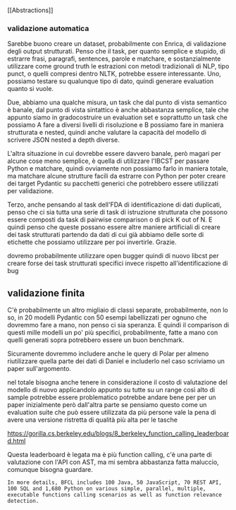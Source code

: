 [[Abstractions]]
### validazione automatica

Sarebbe buono creare un dataset, probabilmente con Enrica, di validazione degli output strutturati. Penso che il task, per quanto semplice e stupido, di estrarre frasi, paragrafi, sentences, parole e matchare, e sostanzialmente utilizzare come ground truth le estrazioni con metodi tradizionali di NLP, tipo punct, o quelli compresi dentro NLTK, potrebbe essere interessante. 
Uno, possiamo testare su qualunque tipo di dato, quindi generare evaluation quanto si vuole. 

Due, abbiamo una qualche misura, un task che dal punto di vista semantico è banale, dal punto di vista sintattico è anche abbastanza semplice, tale che appunto siamo in gradocostruire un evaluation set e soprattutto un task che possiamo 
	A fare a diversi livelli di risoluzione e 
	B possiamo fare in maniera strutturata e nested, quindi anche valutare la capacità del modello di scrivere JSON nested a depth diverse. 

L'altra situazione in cui dovrebbe essere davvero banale, però magari per alcune cose meno semplice, è quella di utilizzare l'IBCST per passare Python e matchare, quindi ovviamente non possiamo farlo in maniera totale, ma matchare alcune strutture facili da estrarre con Python per poter creare dei target Pydantic su pacchetti generici che potrebbero essere utilizzati per validazione. 

Terzo, anche pensando al task dell'FDA di identificazione di dati duplicati, penso che ci sia tutta una serie di task di istruzione strutturata che possono essere composti da task di pairwise comparison o di pick K out of N. E quindi penso che queste possano essere altre maniere artificiali di creare dei task strutturati partendo da dati di cui già abbiamo delle sorte di etichette che possiamo utilizzare per poi invertirle. Grazie. 

dovremo probabilmente utilizzare open bugger quindi di nuovo libcst per creare forse dei task strutturati specifici invece rispetto all'identificazione di bug

## validazione finita

C'è probabilmente un altro migliaio di classi separate, probabilmente, non lo so, in 20 modelli Pydantic con 50 esempi labellizzati per ognuno che dovremmo fare a mano, non penso ci sia speranza. E quindi il comparison di questi mille modelli un po' più specifici, probabilmente, fatte a mano con quelli generati sopra potrebbero essere un buon benchmark. 

Sicuramente dovremmo includere anche le query di Polar per almeno riutilizzare quella parte dei dati di Daniel e includerlo nel caso scriviamo un paper sull'argomento. 

nel totale bisogna anche tenere in considerazione il costo di valutazione del modello di nuovo applicandolo appunto su tutte su un range così alto di sample potrebbe essere problematico potrebbe andare bene per per un paper inizialmente però dall'altra parte se pensiamo questo come un evaluation suite che può essere utilizzata da più persone vale la pena di avere una versione ristretta di qualità più alta per le tasche 

https://gorilla.cs.berkeley.edu/blogs/8_berkeley_function_calling_leaderboard.html

Questa leaderboard è legata ma è più function calling, c'è una parte di valutazione con l'API con AST, ma mi sembra abbastanza fatta maluccio, comunque bisogna guardare. 
``` 
In more details, BFCL includes 100 Java, 50 JavaScript, 70 REST API, 100 SQL and 1,680 Python on various simple, parallel, multiple, executable functions calling scenarios as well as function relevance detection.
```
